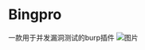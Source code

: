 # Bingpro
一款用于并发漏洞测试的burp插件
![图片](https://github.com/user-attachments/assets/13c0f31a-dfc1-434f-9442-e45ebfa4b0b3)
